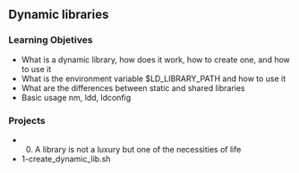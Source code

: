 ## Dynamic libraries
### Learning Objetives
- What is a dynamic library, how does it work, how to create one, and how to use it
- What is the environment variable $LD_LIBRARY_PATH and how to use it
- What are the differences between static and shared libraries
- Basic usage nm, ldd, ldconfig

### Projects
- 0. A library is not a luxury but one of the necessities of life
- 1-create_dynamic_lib.sh
